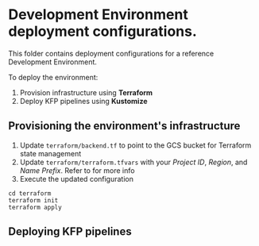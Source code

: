 # Development Environment deployment configurations.

This folder contains deployment configurations for a reference Development Environment.

To deploy the environment:
1. Provision infrastructure using **Terraform**
2. Deploy KFP pipelines using **Kustomize**

## Provisioning the environment's infrastructure
1. Update `terraform/backend.tf` to point to the GCS bucket for Terraform state management
2. Update `terraform/terraform.tfvars` with your *Project ID*, *Region*, and *Name Prefix*. Refer to [](https://github.com/jarokaz/terraform-gcp-kfp) for more info
3. Execute the updated configuration
```
cd terraform
terraform init
terraform apply
```

## Deploying KFP pipelines

